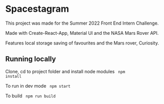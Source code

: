 # Spacestagram

This project was made for the Summer 2022 Front End Intern Challenge.

Made with Create-React-App, Material UI and the NASA Mars Rover API.

Features local storage saving of favourites and the Mars rover, Curiosity.

## Running locally

Clone, cd to project folder and install node modules
<code> npm install </code>

To run in dev mode
<code>
npm start
</code>

To build
<code>
npm run build
</code>
